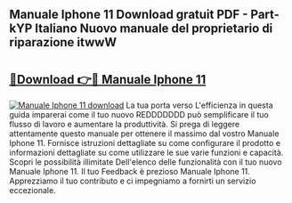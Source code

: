 ## Manuale Iphone 11 Download gratuit PDF - Part-kYP Italiano Nuovo manuale del proprietario di riparazione itwwW

# <h2><a href="http://dfddpv.blite.top/?on=Manuale+Iphone+11">🔗Download 👉🔴 Manuale Iphone 11</a></h2>

[![Manuale Iphone 11 download](https://i.imgur.com/lujVjoI.png)](http://dfddpv.blite.top/?on=Manuale+Iphone+11)
La tua porta verso L'efficienza in questa guida imparerai come il tuo nuovo REDDDDDDD può semplificare il tuo flusso di lavoro e aumentare la produttività. Si prega di leggere attentamente questo manuale per ottenere il massimo dal vostro Manuale Iphone 11. Fornisce istruzioni dettagliate su come configurare il prodotto e informazioni dettagliate su come utilizzare le sue varie funzioni e capacità. Scopri le possibilità illimitate Dell'elenco delle funzionalità con il tuo nuovo Manuale Iphone 11. Il tuo Feedback è prezioso Manuale Iphone 11. Apprezziamo il tuo contributo e ci impegniamo a fornirti un servizio eccezionale.
